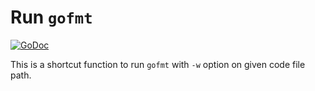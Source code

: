 # Run `gofmt`

[![GoDoc](https://godoc.org/github.com/yinyin/go-run-gofmt?status.svg)](https://godoc.org/github.com/yinyin/go-run-gofmt)

This is a shortcut function to run `gofmt` with `-w` option on given code file path.
